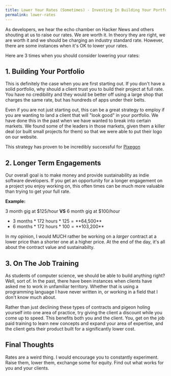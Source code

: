 ```yaml
---
title: Lower Your Rates (Sometimes) - Investing In Building Your Portfolio
permalink: lower-rates
---
```


As developers, we hear the echo chamber on Hacker News and others shouting at us to raise our rates. We are worth it.  In theory they are right, we are worth it and we should be charging an industry standard rate.  However, there are some instances when it's OK to lower your rates.

Here are 3 times when you should consider lowering your rates:

## 1. Building Your Portfolio

This is definitely the case when you are first starting out. If you don't have a solid portfolio, why should a client trust you to build their project at full rate. You have no credibility and they would be better off using a large shop that charges the same rate, but has hundreds of apps under their belts.

Even if you are not just starting out, this can be a great strategy to employ if you are wanting to land a client that will "look good" in your portfolio.  We have done this in the past when we have wanted to break into certain markets.  We found some of the leaders in those markets, given them a killer deal (or built small projects for them) so that we were able to put their logo on our website.

This strategy has proven to be incredibly successful for [Pixegon](http://pixegon.com)

## 2. Longer Term Engagements

Our overall goal is to make money and provide sustainability as indie software developers. If you get an opportunity for a longer engagement on a project you enjoy working on, this often times can be much more valuable than trying to get your full rate.

**Example:**

3 month gig at $125/hour **VS** 6 month gig at $100/hour

 - 3 months * 172 hours * $125 = **$64,500**
 - 6 months * 172 hours * $100 = **$103,200**

In my opinion, I would MUCH rather be working on a _larger_ contract at a lower price than a shorter one at a higher price.  At the end of the day, it's all about the contract value and sustainabilty.  

## 3. On The Job Training

As students of computer science, we should be able to build anything right? Well, sort of.  In the past, there have been instances when clients have asked me to work in unfamiliar territory. Whether that is using a programming language I have never written in, or working in a field that I don't know much about.

Rather than just declining these types of contracts and pigeon holing yourself into one area of practice, try giving the client a discount while you come up to speed. This benefits both you and the client.  You, get on the job paid training to learn new concepts and expand your area of expertise, and the client gets their product built for a significantly lower cost.

## Final Thoughts

Rates are a weird thing. I would encourage you to constantly experiment. Raise them, lower them, exchange some for equity. Find out what works for you and your clients.
